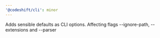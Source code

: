 ```yaml
---
'@codeshift/cli': minor
---
```


Adds sensible defaults as CLI options. Affecting flags --ignore-path, --extensions and --parser
